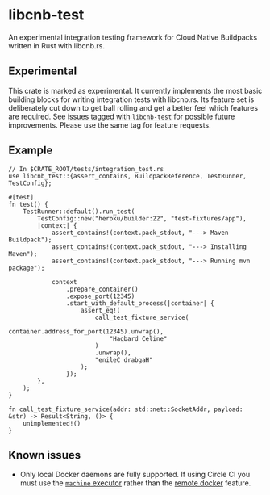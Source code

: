 # libcnb-test

An experimental integration testing framework for Cloud Native Buildpacks written in Rust with libcnb.rs.

## Experimental

This crate is marked as experimental. It currently implements the most basic building blocks for writing
integration tests with libcnb.rs. Its feature set is deliberately cut down to get ball rolling and get a better feel
which features are required. See [issues tagged with `libcnb-test`][libcnb-test-label] for possible future improvements.
Please use the same tag for feature requests.

[libcnb-test-label]: https://github.com/heroku/libcnb.rs/labels/libcnb-test

## Example

```rust,no_run
// In $CRATE_ROOT/tests/integration_test.rs
use libcnb_test::{assert_contains, BuildpackReference, TestRunner, TestConfig};

#[test]
fn test() {
    TestRunner::default().run_test(
        TestConfig::new("heroku/builder:22", "test-fixtures/app"),
        |context| {
            assert_contains!(context.pack_stdout, "---> Maven Buildpack");
            assert_contains!(context.pack_stdout, "---> Installing Maven");
            assert_contains!(context.pack_stdout, "---> Running mvn package");

            context
                .prepare_container()
                .expose_port(12345)
                .start_with_default_process(|container| {
                    assert_eq!(
                        call_test_fixture_service(
                            container.address_for_port(12345).unwrap(),
                            "Hagbard Celine"
                        )
                        .unwrap(),
                        "enileC drabgaH"
                    );
                });
        },
    );
}

fn call_test_fixture_service(addr: std::net::SocketAddr, payload: &str) -> Result<String, ()> {
    unimplemented!()
}
```

## Known issues

- Only local Docker daemons are fully supported. If using Circle CI you must use the
  [`machine` executor](https://circleci.com/docs/2.0/executor-types/#using-machine) rather
  than the [remote docker](https://circleci.com/docs/2.0/building-docker-images/) feature.
